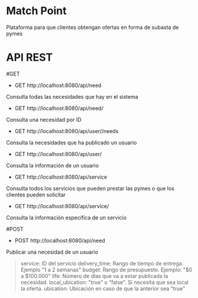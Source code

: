 Match Point
==========

Plataforma para que clientes obtengan ofertas en forma de subasta de pymes



API REST
========

#GET

* GET http://localhost:8080/api/need

Consulta todas las necesidades que hay en el sistema


* GET http://localhost:8080/api/need/<ID>

Consulta una necesidad por ID


* GET http://localhost:8080/api/user/<ID>/needs

Consulta la necesidades que ha publicado un usuario


* GET http://localhost:8080/api/user/<ID>

Consulta la información de un usuario


* GET http://localhost:8080/api/service

Consulta todos los servicios que pueden prestar las pymes o que los clientes pueden solicitar


* GET http://localhost:8080/api/service/<ID>

Consulta la información específica de un servicio


#POST

* POST http://localhost:8080/api/need

Publicar una necesidad de un usuario

> service: ID del servicio
> delivery_time: Rango de tiempo de entrega. Ejemplo "1 a 2 semanas"
> budget: Rango de presupuesto. Ejemplo: "$0 a $100.000"
> life: Número de días que va a estar publicada la necesidad.
> local_ubication: "true" o "false". Si necesita que sea local la oferta.
> ubication: Ubicación en caso de que la anterior sea "true"

